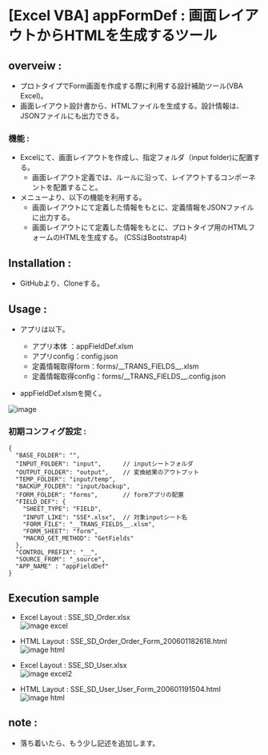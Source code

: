 # [Excel VBA] appFormDef : 画面レイアウトからHTMLを生成するツール

## overveiw :

- プロトタイプでForm画面を作成する際に利用する設計補助ツール(VBA Excel)。
- 画面レイアウト設計書から、HTMLファイルを生成する。設計情報は、JSONファイルにも出力できる。

### 機能 :
- Excelにて、画面レイアウトを作成し、指定フォルダ（input folder)に配置する。  
  + 画面レイアウト定義では、ルールに沿って、レイアウトするコンポーネントを配置すること。
- メニューより、以下の機能を利用する。
  + 画面レイアウトにて定義した情報をもとに、定義情報をJSONファイルに出力する。  
  + 画面レイアウトにて定義した情報をもとに、プロトタイプ用のHTMLフォームのHTMLを生成する。  (CSSはBootstrap4)

## Installation :

- GitHubより、Cloneする。  

## Usage :
- アプリは以下。
  - アプリ本体  ：appFieldDef.xlsm  
  - アプリconfig：config.json  
  - 定義情報取得form：forms/_\_TRANS_FIELDS__.xlsm  
  - 定義情報取得config：forms/_\_TRANS_FIELDS__.config.json 

- appFieldDef.xlsmを開く。  

![image](https://gyazo.com/76dc4c13106ac9fc03dbb064d6c37f43.png)  


### 初期コンフィグ設定 :
   
```
{
  "BASE_FOLDER": "", 
  "INPUT_FOLDER": "input",      // inputシートフォルダ
  "OUTPUT_FOLDER": "output",    // 変換結果のアウトプット
  "TEMP_FOLDER": "input/temp",
  "BACKUP_FOLDER": "input/backup",
  "FORM_FOLDER": "forms",       // formアプリの配置
  "FIELD_DEF": {
    "SHEET_TYPE": "FIELD",
    "INPUT_LIKE": "SSE*.xlsx",  // 対象inputシート名
    "FORM_FILE": "__TRANS_FIELDS__.xlsm",
    "FORM_SHEET": "form",
    "MACRO_GET_METHOD": "GetFields"
  },
  "CONTROL_PREFIX": "__",
  "SOURCE_FROM": "_source",
  "APP_NAME" : "appFieldDef"
}
```

## Execution sample

- Excel Layout : SSE_SD_Order.xlsx  
![image excel](https://gyazo.com/aabe9329bfb59a21ac59675e2f520beb.png)

- HTML Layout : SSE_SD_Order_Order_Form_200601182618.html  
![image html](https://gyazo.com/207f59e741bf505395ba26f6fb4aabdc.png)  

- Excel Layout : SSE_SD_User.xlsx  
![image excel2](https://gyazo.com/9c3788f029f4f7fe9e098e2744e4bbaa.png)

- HTML Layout : SSE_SD_User_User_Form_200601191504.html  
![image html](https://gyazo.com/dde2bd52d2c1ba632201f95440acb7e4.png)  


## note :
- 落ち着いたら、もう少し記述を追加します。  

